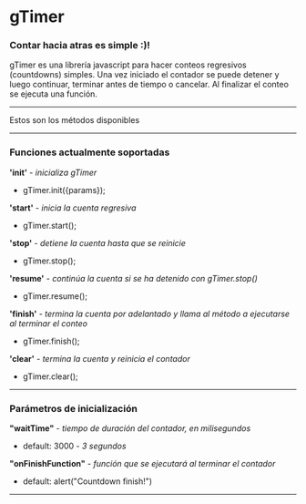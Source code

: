 gTimer
======

### Contar hacia atras es simple :)!

gTimer es una librería javascript para hacer conteos regresivos (countdowns) simples. Una vez iniciado el contador 
se puede detener y luego continuar, terminar antes de tiempo o cancelar. Al finalizar el conteo se ejecuta una función.


****

Estos son los métodos disponibles

****


###  Funciones actualmente soportadas
    
**'init'** - *inicializa gTimer*

+	gTimer.init({params});

**'start'** - *inicia la cuenta regresiva*

+	gTimer.start();

**'stop'** - *detiene la cuenta hasta que se reinicie*

+	gTimer.stop();

**'resume'** - *continúa la cuenta si se ha detenido con gTimer.stop()*

+	gTimer.resume();

**'finish'** - *termina la cuenta por adelantado y llama al método a ejecutarse al terminar el conteo*

+	gTimer.finish();

**'clear'** - *termina la cuenta y reinicia el contador*

+	gTimer.clear();



****


###  Parámetros de inicialización


**"waitTime"** - *tiempo de duración del contador, en milisegundos*

+	default: 3000 - *3 segundos*

**"onFinishFunction"** - *función que se ejecutará al terminar el contador*

+	default: alert("Countdown finish!")


****
